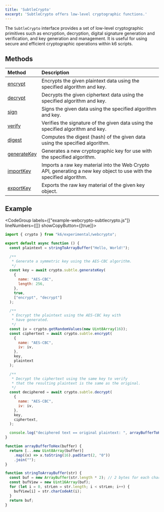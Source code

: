 ```yaml
---
title: 'SubtleCrypto'
excerpt: 'SubtleCrypto offers low-level cryptographic functions.'
---
```


The `SubtleCrypto` interface provides a set of low-level cryptographic primitives such as encryption, decryption, digital signature generation and verification, and key generation and management. It is useful for using secure and efficient cryptographic operations within k6 scripts.

## Methods

| Method                                                                            | Description                                                                                 |
| :-------------------------------------------------------------------------------- | :------------------------------------------------------------------------------------------ |
| [encrypt](/javascript-api/k6-experimental/webcrypto/subtlecrypto/encrypt)         | Encrypts the given plaintext data using the specified algorithm and key.                    |
| [decrypt](/javascript-api/k6-experimental/webcrypto/subtlecrypto/decrypt)         | Decrypts the given ciphertext data using the specified algorithm and key.                   |
| [sign](/javascript-api/k6-experimental/webcrypto/subtlecrypto/sign)               | Signs the given data using the specified algorithm and key.                                 |
| [verify](/javascript-api/k6-experimental/webcrypto/subtlecrypto/verify)           | Verifies the signature of the given data using the specified algorithm and key.             |
| [digest](/javascript-api/k6-experimental/webcrypto/subtlecrypto/digest)           | Computes the digest (hash) of the given data using the specified algorithm.                 |
| [generateKey](/javascript-api/k6-experimental/webcrypto/subtlecrypto/generatekey) | Generates a new cryptographic key for use with the specified algorithm.                     |
| [importKey](/javascript-api/k6-experimental/webcrypto/subtlecrypto/importkey)     | Imports a raw key material into the Web Crypto API, generating a new key object to use with the specified algorithm.
| [exportKey](/javascript-api/k6-experimental/webcrypto/subtlecrypto/exportkey)     | Exports the raw key material of the given key object.                                       |

## Example

<CodeGroup labels={["example-webcrypto-subtlecrypto.js"]} lineNumbers={[]} showCopyButton={[true]}>

```javascript
import { crypto } from "k6/experimental/webcrypto";

export default async function () {
  const plaintext = stringToArrayBuffer("Hello, World!");

  /**
   * Generate a symmetric key using the AES-CBC algorithm.
   */
  const key = await crypto.subtle.generateKey(
    {
      name: "AES-CBC",
      length: 256,
    },
    true,
    ["encrypt", "decrypt"]
  );

  /**
   * Encrypt the plaintext using the AES-CBC key with
   * have generated.
   */
  const iv = crypto.getRandomValues(new Uint8Array(16));
  const ciphertext = await crypto.subtle.encrypt(
    {
      name: "AES-CBC",
      iv: iv,
    },
    key,
    plaintext
  );

  /**
   * Decrypt the ciphertext using the same key to verify
   * that the resulting plaintext is the same as the original.
   */
  const deciphered = await crypto.subtle.decrypt(
    {
      name: "AES-CBC",
      iv: iv,
    },
    key,
    ciphertext,
  );

  console.log("deciphered text == original plaintext: ", arrayBufferToHex(deciphered) === arrayBufferToHex(plaintext))
}

function arrayBufferToHex(buffer) {
  return [...new Uint8Array(buffer)]
    .map((x) => x.toString(16).padStart(2, "0"))
    .join("");
}

function stringToArrayBuffer(str) {
  const buf = new ArrayBuffer(str.length * 2); // 2 bytes for each char
  const bufView = new Uint16Array(buf);
  for (let i = 0, strLen = str.length; i < strLen; i++) {
    bufView[i] = str.charCodeAt(i);
  }
  return buf;
}
```

</CodeGroup>